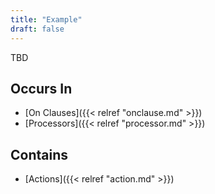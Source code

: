 ```yaml
---
title: "Example"
draft: false
---
```


TBD

## Occurs In
* [On Clauses]({{< relref "onclause.md" >}})
* [Processors]({{< relref "processor.md" >}})

## Contains
* [Actions]({{< relref "action.md" >}})
